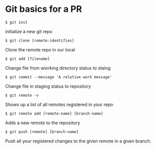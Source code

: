 # Git basics for a PR

`$ git init`

initialize a new git repo


`$ git clone [remote-identifies]`

Clone the remote repo in our local



`$ git add [filename]`

Change file from wiorking directory status to staing



`$ git commit --message 'A relative work message'`

Change file in staging status to repository



`$ git remote -v`

Shows up a list of all remotes registered in your repo



`$ git remote add [remote-name] [branch-name]`

Adds a new remote to the repository



`$ git push [remote] [branch-name]`

Push all your registered changes to the given remote in a given branch.
